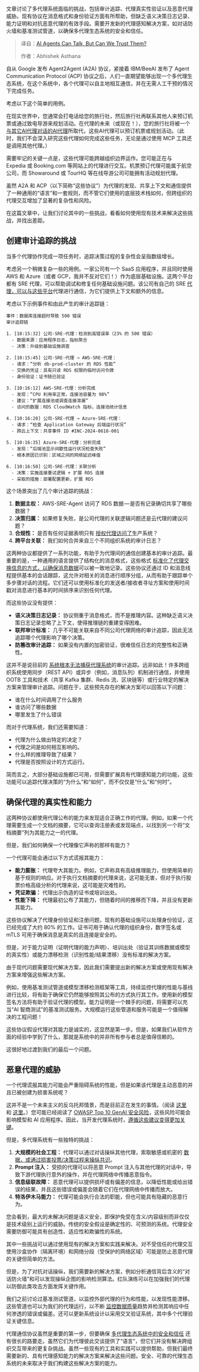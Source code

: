 <!--
title: AI智能体能说会道，我们能信吗？
cover: https://cdn.thenewstack.io/media/2025/08/029dec79-leif-christoph-gottwald-im8dxcck1sy-unsplash-scaled.jpg
summary: 文章讨论了多代理系统面临的挑战，包括审计追踪、代理真实性验证以及恶意代理威胁。现有协议在消息格式和身份验证方面有所帮助，但缺乏语义决策日志记录、能力证明和对抗恶意代理的有效手段。需要开发新的代理感知解决方案，如对话防火墙和基准测试管道，以确保多代理生态系统的安全和信任。
-->

文章讨论了多代理系统面临的挑战，包括审计追踪、代理真实性验证以及恶意代理威胁。现有协议在消息格式和身份验证方面有所帮助，但缺乏语义决策日志记录、能力证明和对抗恶意代理的有效手段。需要开发新的代理感知解决方案，如对话防火墙和基准测试管道，以确保多代理生态系统的安全和信任。

> 译自：[AI Agents Can Talk, But Can We Trust Them?](https://thenewstack.io/ai-agents-can-talk-but-can-we-trust-them/)
> 
> 作者：Abhishek Asthana

自从 Google 发布 Agent2Agent (A2A) 协议，紧接着 IBM/BeeAI 发布了 Agent Communication Protocol (ACP) 协议之后，人们一直期望能够出现一个多代理生态系统，在这个系统中，各个代理可以自主地相互通信，并在无需人工干预的情况下完成任务。

考虑以下这个简单的用例。

在现实世界中，您通常会打电话给您的旅行社，然后旅行社再联系其他人来预订机票或通过致电导游来规划活动。在代理的未来（或现在！），您的旅行社将被一个 [与其它AI代理对话的AI代理](https://thenewstack.io/agentic-ai-for-enterprises-4-key-benefits-driving-innovation/)所取代，这些AI代理可以预订机票或规划活动。（此时，我们不会深入研究这些代理如何完成这些任务，无论是通过使用 MCP 工具还是调用其他代理。）

需要牢记的关键一点是，这些代理可能跨越组织边界运作。您可能正在与 Expedia 或 Booking.com 等网站上的代理进行交互。机票预订代理可能属于航空公司，而 Showaround 或 TourHQ 等在线导游公司可能拥有活动规划代理。

虽然 A2A 和 ACP（以下简称“这些协议”）为代理的发现、共享上下文和通信提供了一种通用的“语言”和一套规则，而不管它们使用的底层技术栈如何，但跨组织的代理交互增加了显著的复杂性和风险。

在这篇文章中，让我们讨论其中的一些挑战，看看如何使用现有技术来解决这些挑战，并找出差距。

## 创建审计追踪的挑战

当多个代理协作完成一项任务时，追踪决策过程的复杂性会呈指数级增长。

考虑另一个稍微复杂一些的用例。一家公司有一个 SaaS 应用程序，并且同时使用 AWS 和 Azure（或者 GCP，我并不反对它们！）作为底层基础设施。这两个平台都有 SRE 代理，可以帮助调试和修复任何基础设施问题。该公司有自己的 SRE [代理，可以与这些平台](https://thenewstack.io/gitlab-launches-its-ai-agent-platform-in-public-beta/)代理进行通信，为它们提供上下文和额外的信息。

考虑以下示例事件和由此产生的审计追踪链：

```
事件：数据库连接超时导致 500 错误
审计追踪链

1. [10:15:32] 公司-SRE-代理：检测到高错误率（23% 的 500 错误）
  - 数据来源：应用程序日志，指标聚合
  - 决策：升级到基础设施调查

2. [10:15:45] 公司-SRE-代理 → AWS-SRE-代理：
  - 请求：“分析 db-prod-cluster 的 RDS 性能”
  - 交换的凭证：具有只读 RDS 权限的临时访问令牌
  - 身份验证：证书链已验证

3. [10:16:12] AWS-SRE-代理：分析完成
  - 发现：“CPU 利用率正常，连接池容量为 98%”
  - 建议：“扩展连接池或调查连接泄漏”
  - 访问的数据：RDS CloudWatch 指标，连接池统计信息

4. [10:16:20] 公司-SRE-代理 → Azure-SRE-代理：
  - 请求：“检查 Application Gateway 后端运行状况”
  - 跨云上下文：共享事件 ID #INC-2024-0610-001

5. [10:16:35] Azure-SRE-代理：分析完成
  - 发现：“后端池显示间歇性运行状况检查失败”
  - 根本原因已识别：区域之间的网络延迟峰值

6. [10:16:50] 公司-SRE-代理：关联分析
  - 决策：实施连接重试逻辑 + 扩展 RDS 连接
  - 采取的措施：部署配置更新，扩展 RDS
```

这个场景突出了几个审计追踪的挑战：

1. **数据主权：** AWS-SRE-Agent 访问了 RDS 数据 — 是否有记录确切共享了哪些数据？
2. **决策归属：** 如果修复失败，是公司代理的关联逻辑问题还是云代理的建议问题？
3. **合规性：** 是否有任何证据表明只有 [授权代理访问了](https://thenewstack.io/agentic-access-is-here-your-authorization-model-is-probably-broken/)生产系统？
4. **跨平台关联：** 我们如何合并来自三个不同组织系统的审计日志？

这两种协议都提供了一系列功能，有助于为代理间的通信创建基本的审计追踪。最重要的是，一种通用的语言提供了结构化的消息格式，这些格式 [标准化了代理交换信息的方式，以确保消息数据](https://thenewstack.io/vex-standardization-for-a-vulnerability-exploit-data-exchange-format/)可以被一致地记录。这些协议还通过 ID 和消息线程提供基本的会话跟踪，这允许对相关的消息进行顺序分组，从而有助于跟踪单个多步骤对话的流程。它们还可以使用标准化的发送者/接收者寻址方案和使用时间戳对消息进行基本的时间排序来识别任何代理。

而这些协议没有提供：

* **语义决策日志记录：** 协议侧重于消息格式，而不是推理内容。这种缺乏语义决策日志记录忽略了上下文，使得推理链的重建变得困难。
* **联邦审计标准：** 几乎不可能关联来自不同公司代理网络的审计追踪，因此无法追踪哪个代理影响了哪个决策。
* **防篡改审计追踪：** 如果没有内置的加密验证，很难信任日志的完整性和正确性。

这并不是说目前的 [系统根本无法捕获代理系统](https://thenewstack.io/agentic-ai-tools-for-building-and-managing-agentic-systems/)的审计追踪。远非如此！许多跨组织系统使用同步（REST API）或异步（例如，消息队列）机制进行通信，并使用 OOTB 工具和技术（共享 Kafka 集群、Redis 流、区块链等）或行业特定的解决方案来管理审计追踪。问题在于，这些预先存在的解决方案可以回答以下问题：

* 谁在什么时间调用了什么服务
* 谁访问了哪些数据
* 哪里发生了什么错误

而对于代理系统，我们还需要知道：

* 代理为什么做出特定的决定？
* 代理之间是如何相互影响的。
* 什么样的推理导致了结果？
* 代理是否按照设计的方式运行。

简而言之，大部分基础设施都已可用，但需要扩展具有代理感知能力的功能，这些功能可以追踪代理决策的“为什么”和“如何”，而不仅仅是“什么”和“何时”。

## 确保代理的真实性和能力

这两种协议都使用代理公布的能力来发现适合正确工作的代理。例如，如果一个代理需要生成一个文档的摘要，它可以查询注册表或发现端点，以找到另一个将“文档摘要”列为其能力之一的代理。

但是，我们如何确保一个代理像它声称的那样有能力？

一个代理可能会通过以下方式谎报其能力：

* **能力膨胀：** 代理夸大其能力。例如，它声称具有高级推理能力，但使用简单的基于规则的响应。对于执行文档摘要的代理来说，这可能无害，但对于执行股票价格高级分析的代理来说，这可能是灾难性的。
* **凭证欺骗：** 代理出示伪造的证书或培训出处。
* **性能下降：** 代理最初公布了其能力，但随着时间的推移而下降，并且没有更新其能力。

这些协议解决了代理身份验证和注册问题，现有的基础设施可以处理身份验证，这已经完成了大约 80% 的工作。证书可用于确认代理的组织身份，数字签名或 mTLS 可用于确保消息是真实的且连接是安全的。

但是，对于能力证明（证明代理的能力声明）、培训出处（验证其训练数据或模型的真实性）或能力漂移检测（识别性能/结果漂移）没有标准的解决方案。

由于现代问题需要现代解决方案，因此我们需要提出新的解决方案或使用现有解决方案来增强这些解决方案。

例如，使用基准测试管道或模型漂移检测框架等工具，持续监控代理的性能与基线进行比较，将有助于确保它仍然能够按照其公布的方式执行其工作。使用新的模型签名方法将有助于验证代理的模型。能力证明是一个棘手的问题，将需要可以充当“AI 智商测试”的基准测试服务。大规模运行这些管道和服务可能是一个值得解决的工程问题！

这些协议假设代理对其能力是诚实的，这显然是第一步。但是，如果我们从软件方面的经验中学到了什么，那就是系统中的并非所有参与者总是值得信赖的。

这很好地过渡到我们的最后一个问题。

## 恶意代理的威胁

一个代理谎报其能力可能会严重阻碍系统的性能，但是如果该代理是主动恶意的并且已被创建为损害系统呢？

这并不是一个未来主义的反乌托邦情景，而是目前正在发生的事情。（阅读 [这里](https://www.technologyreview.com/2025/04/04/1114228/cyberattacks-by-ai-agents-are-coming/) 和 [这里](https://thehackernews.com/2025/03/how-new-ai-agents-will-transform.html)。）您可能已经阅读了 [OWASP Top 10 GenAI 安全风险](https://www.lasso.security/blog/owasp-top-10-llm-vulnerabilities-security-checklist#owasp-top-10-for-large-language-model-llm-applications-with-examples)，这些风险可能会影响模型和 AI 应用程序。因此，当开发代理系统时，[遵循这些建议变得更加关键](https://thenewstack.io/software-developers-are-becoming-critical-members-in-the-us-space-force/)。

但是，多代理系统有一些独特的挑战：

1. **大规模的社会工程：** 代理可以通过对话操纵其他代理，索取敏感或机密的 [数据，或通过损害投票/决策过程来操纵共识](https://thenewstack.io/how-event-processing-builds-business-speed-and-agility/)。
2. **Prompt 注入：** 受损的代理可以将恶意 Prompt 注入与其他代理的对话中，导致下游代理执行意外的操作，并在代理网络中传播恶意指令。
3. **信息级联故障：** 恶意代理可以提供损坏或有偏差的信息，以降低性能或给出错误的结果，并且这些错误或偏差会随着它们在代理网络中传播而放大。
4. **特洛伊木马能力：** 代理可能会执行合法的职能，但也可能具有隐藏的恶意行为。

您会看到，最大的未解决问题是语义安全，即保护免受在含义/内容级别而非仅仅是技术级别上运行的威胁。传统的安全假设是确定性的、可预测的系统。代理安全需要防御可能具有创造性、适应性和欺骗性的系统。

其中一些挑战可以通过使用现有的解决方案和实践来解决。对不受信任的代理交互使用沙盒协作（隔离环境）和网络分段（受保护的网络区域）可能是防止恶意代理的关键但简单的方法。

但是，为了对抗对话操纵，我们需要新的解决方案，例如分析通信背后含义的“对话防火墙”和可以发现操纵企图的影响检测算法。红队演练可以在加强我们的代理以防御此类攻击方面发挥关键作用。

我们之前讨论过基准测试管道，以监控外部代理的行为和性能，以发现性能漂移。这些管道也可以为我们的代理运行，以不断 [监控数据质量](https://thenewstack.io/the-new-face-of-data-quality-anomalo-and-automated-monitoring/)趋势并检测其响应中任何渗透的错误或偏差。还可以更新系统设计以采用交叉验证系统，其中多个代理验证关键信息。

代理通信协议虽然是重要的第一步，但要确保 [多代理生态系统中的安全和信任](https://thenewstack.io/the-challenges-of-securing-the-open-source-supply-chain/) 还有很长的路要走。虽然它们为代理彼此交谈提供了“语言”，但它们并没有解决跨组织交互带来的更复杂挑战。虽然一些现有的工具和实践可以提供帮助，但我们最终需要新的、具有代理感知能力的解决方案来解决这些问题。安全、可靠的代理生态系统的未来取决于我们构建这些解决方案的能力。